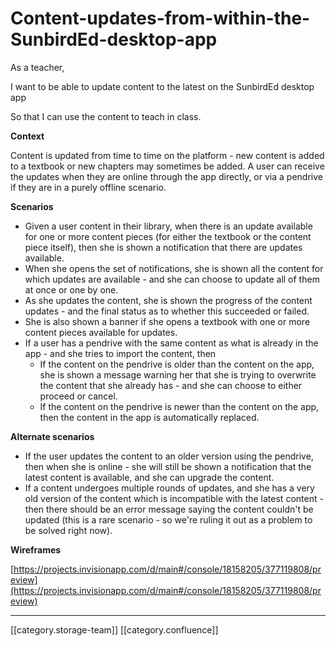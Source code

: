 # Content-updates-from-within-the-SunbirdEd-desktop-app

As a teacher,

I want to be able to update content to the latest on the SunbirdEd desktop app

So that I can use the content to teach in class.&#x20;

**Context**

Content is updated from time to time on the platform - new content is added to a textbook or new chapters may sometimes be added. A user can receive the updates when they are online through the app directly, or via a pendrive if they are in a purely offline scenario.&#x20;

**Scenarios**

* Given a user content in their library, when there is an update available for one or more content pieces (for either the textbook or the content piece itself), then she is shown a notification that there are updates available.
* When she opens the set of notifications, she is shown all the content for which updates are available - and she can choose to update all of them at once or one by one.&#x20;
* As she updates the content, she is shown the progress of the content updates - and the final status as to whether this succeeded or failed.&#x20;
* She is also shown a banner if she opens a textbook with one or more content pieces available for updates.&#x20;
* If a user has a pendrive with the same content as what is already in the app - and she tries to import the content, then
  * If the content on the pendrive is older than the content on the app, she is shown a message warning her that she is trying to overwrite the content that she already has - and she can choose to either proceed or cancel.&#x20;
  * If the content on the pendrive is newer than the content on the app, then the content in the app is automatically replaced.&#x20;

**Alternate scenarios**

* If the user updates the content to an older version using the pendrive, then when she is online - she will still be shown a notification that the latest content is available, and she can upgrade the content.&#x20;
* If a content undergoes multiple rounds of updates, and she has a very old version of the content which is incompatible with the latest content - then there should be an error message saying the content couldn't be updated (this is a rare scenario - so we're ruling it out as a problem to be solved right now).&#x20;

**Wireframes**

[https://projects.invisionapp.com/d/main#/console/18158205/377119808/preview](https://projects.invisionapp.com/d/main#/console/18158205/377119808/preview)

***

\[\[category.storage-team]] \[\[category.confluence]]

